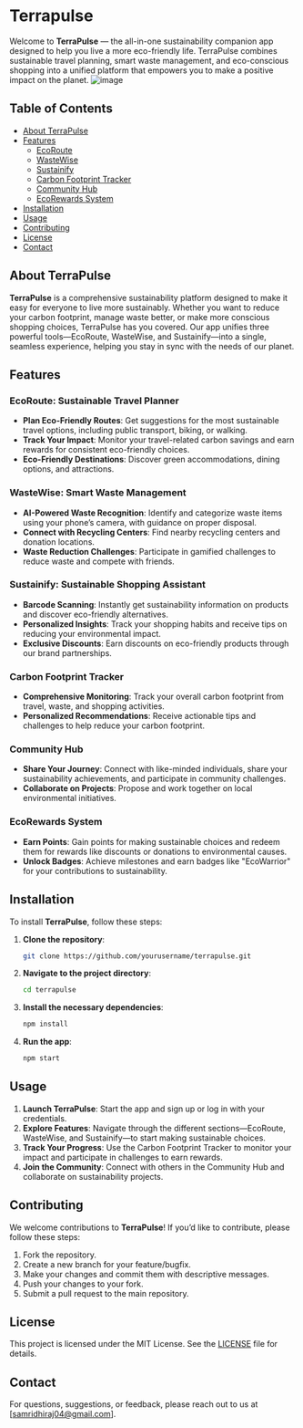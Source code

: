 # Terrapulse

Welcome to **TerraPulse** — the all-in-one sustainability companion app designed to help you live a more eco-friendly life. TerraPulse combines sustainable travel planning, smart waste management, and eco-conscious shopping into a unified platform that empowers you to make a positive impact on the planet.
![image](https://github.com/user-attachments/assets/38a0d604-2ea9-4ba3-8c2b-b8c17d82d684)

## Table of Contents

- [About TerraPulse](#about-terrapulse)
- [Features](#features)
  - [EcoRoute](#ecoroute)
  - [WasteWise](#wastewise)
  - [Sustainify](#sustainify)
  - [Carbon Footprint Tracker](#carbon-footprint-tracker)
  - [Community Hub](#community-hub)
  - [EcoRewards System](#ecorewards-system)
- [Installation](#installation)
- [Usage](#usage)
- [Contributing](#contributing)
- [License](#license)
- [Contact](#contact)

## About TerraPulse

**TerraPulse** is a comprehensive sustainability platform designed to make it easy for everyone to live more sustainably. Whether you want to reduce your carbon footprint, manage waste better, or make more conscious shopping choices, TerraPulse has you covered. Our app unifies three powerful tools—EcoRoute, WasteWise, and Sustainify—into a single, seamless experience, helping you stay in sync with the needs of our planet.

## Features

### EcoRoute: Sustainable Travel Planner
- **Plan Eco-Friendly Routes**: Get suggestions for the most sustainable travel options, including public transport, biking, or walking.
- **Track Your Impact**: Monitor your travel-related carbon savings and earn rewards for consistent eco-friendly choices.
- **Eco-Friendly Destinations**: Discover green accommodations, dining options, and attractions.

### WasteWise: Smart Waste Management
- **AI-Powered Waste Recognition**: Identify and categorize waste items using your phone’s camera, with guidance on proper disposal.
- **Connect with Recycling Centers**: Find nearby recycling centers and donation locations.
- **Waste Reduction Challenges**: Participate in gamified challenges to reduce waste and compete with friends.

### Sustainify: Sustainable Shopping Assistant
- **Barcode Scanning**: Instantly get sustainability information on products and discover eco-friendly alternatives.
- **Personalized Insights**: Track your shopping habits and receive tips on reducing your environmental impact.
- **Exclusive Discounts**: Earn discounts on eco-friendly products through our brand partnerships.

### Carbon Footprint Tracker
- **Comprehensive Monitoring**: Track your overall carbon footprint from travel, waste, and shopping activities.
- **Personalized Recommendations**: Receive actionable tips and challenges to help reduce your carbon footprint.

### Community Hub
- **Share Your Journey**: Connect with like-minded individuals, share your sustainability achievements, and participate in community challenges.
- **Collaborate on Projects**: Propose and work together on local environmental initiatives.

### EcoRewards System
- **Earn Points**: Gain points for making sustainable choices and redeem them for rewards like discounts or donations to environmental causes.
- **Unlock Badges**: Achieve milestones and earn badges like "EcoWarrior" for your contributions to sustainability.

## Installation

To install **TerraPulse**, follow these steps:

1. **Clone the repository**:
   ```bash
   git clone https://github.com/yourusername/terrapulse.git
   ```
2. **Navigate to the project directory**:
   ```bash
   cd terrapulse
   ```
3. **Install the necessary dependencies**:
   ```bash
   npm install
   ```
4. **Run the app**:
   ```bash
   npm start
   ```

## Usage

1. **Launch TerraPulse**: Start the app and sign up or log in with your credentials.
2. **Explore Features**: Navigate through the different sections—EcoRoute, WasteWise, and Sustainify—to start making sustainable choices.
3. **Track Your Progress**: Use the Carbon Footprint Tracker to monitor your impact and participate in challenges to earn rewards.
4. **Join the Community**: Connect with others in the Community Hub and collaborate on sustainability projects.

## Contributing

We welcome contributions to **TerraPulse**! If you’d like to contribute, please follow these steps:

1. Fork the repository.
2. Create a new branch for your feature/bugfix.
3. Make your changes and commit them with descriptive messages.
4. Push your changes to your fork.
5. Submit a pull request to the main repository.

## License

This project is licensed under the MIT License. See the [LICENSE](LICENSE) file for details.

## Contact

For questions, suggestions, or feedback, please reach out to us at [samridhiraj04@gmail.com].

